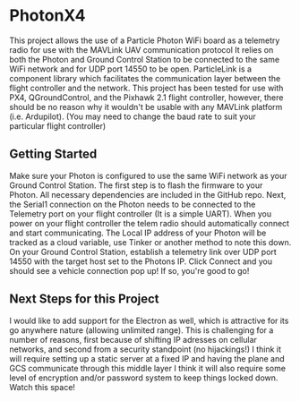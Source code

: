 # PhotonX4

This project allows the use of a Particle Photon WiFi board as a telemetry radio for use with the MAVLink UAV communication protocol
It relies on both the Photon and Ground Control Station to be connected to the same WiFi network and for  UDP port 14550 to be open.
ParticleLink is a component library which facilitates the communication layer between the flight controller and the network.
This project has been tested for use with PX4, QGroundControl, and the Pixhawk 2.1 flight controller, however, there should be no reason why it wouldn't be usable with any MAVLink platform (i.e. Ardupilot).
(You may need to change the baud rate to suit your particular flight controller)

## Getting Started

Make sure your Photon is configured to use the same WiFi network as your Ground Control Station.
The first step is to flash the firmware to your Photon.  All necessary dependencies are included in the GitHub repo.
Next, the Serial1 connection on the Photon needs to be connected to the Telemetry port on your flight controller (It is a simple UART).
When you power on your flight controller the telem radio should automatically connect and start communicating.
The Local IP address of your Photon will be tracked as a cloud variable, use Tinker or another method to note this down.
On your Ground Control Station, establish a telemetry link over UDP port 14550 with the target host set to the Photons IP.
Click Connect and you should see a vehicle connection pop up!  If so, you're good to go!


## Next Steps for this Project
I would like to add support for the Electron as well, which is attractive for its go anywhere nature (allowing unlimited range).
This is challenging for a number of reasons, first because of shifting IP adresses on cellular networks, and second from a security standpoint (no hijackings!)
I think it will require setting up a static server at a fixed IP and having the plane and GCS communicate through this middle layer
I think it will also require some level of encryption and/or password system to keep things locked down. Watch this space!

